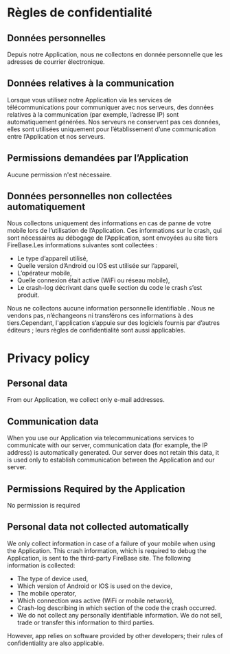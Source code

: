 # Règles de confidentialité

## Données personnelles
Depuis notre Application, nous ne collectons en donnée personnelle que les adresses de courrier électronique.

## Données relatives à la communication
Lorsque vous utilisez notre Application via les services de télécommunications pour communiquer avec nos serveurs, des données relatives à la communication (par exemple, l’adresse IP) sont automatiquement générées. Nos serveurs ne conservent pas ces données, elles sont utilisées uniquement pour l’établissement d’une communication entre l’Application et nos serveurs.

## Permissions demandées par l’Application
Aucune permission n'est nécessaire.

## Données personnelles non collectées automatiquement
Nous collectons uniquement des informations en cas de panne de votre mobile lors de l’utilisation de l’Application. Ces informations sur le crash, qui sont nécessaires au débogage de l’Application, sont envoyées au site tiers FireBase.Les informations suivantes sont collectées :

- Le type d’appareil utilisé,
- Quelle version d’Android ou IOS est utilisée sur l’appareil,
- L’opérateur mobile,
- Quelle connexion était active (WiFi ou réseau mobile),
- Le crash-log décrivant dans quelle section du code le crash s’est produit.

Nous ne collectons aucune information personnelle identifiable . Nous ne vendons pas, n’échangeons ni transférons ces informations à des tiers.Cependant, l'application s’appuie sur des logiciels fournis par d’autres éditeurs ; leurs règles de confidentialité sont aussi applicables.


# Privacy policy

## Personal data
From our Application, we collect only e-mail addresses.

## Communication data
When you use our Application via telecommunications services to communicate with our server, communication data (for example, the IP address) is automatically generated. Our server does not retain this data, it is used only to establish communication between the Application and our server.

## Permissions Required by the Application
No permission is required

## Personal data not collected automatically
We only collect information in case of a failure of your mobile when using the Application. This crash information, which is required to debug the Application, is sent to the third-party FireBase site.
The following information is collected:

- The type of device used,
- Which version of Android or IOS is used on the device,
- The mobile operator,
- Which connection was active (WiFi or mobile network),
- Crash-log describing in which section of the code the crash occurred.
- We do not collect any personally identifiable information. We do not sell, trade or transfer this information to third parties.

However, app relies on software provided by other developers; their rules of confidentiality are also applicable.
